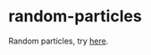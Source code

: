 random-particles
================

Random particles, try <a href="http://urosh.net/random-particles/">here</a>.